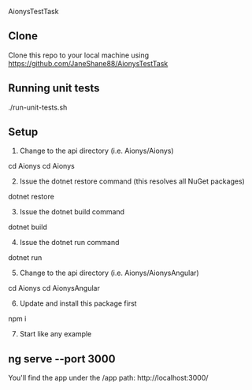 AionysTestTask


Clone
-----------------------------------------------------------------------------------------
Clone this repo to your local machine using https://github.com/JaneShane88/AionysTestTask

Running unit tests
-----------------------------------------------------------------------------------------
./run-unit-tests.sh

Setup
-----------------------------------------------------------------------------------------
1. Change to the api directory (i.e. Aionys/Aionys)

cd Aionys
cd Aionys

2. Issue the dotnet restore command (this resolves all NuGet packages)

dotnet restore

3. Issue the dotnet build command

dotnet build

4. Issue the dotnet run command

dotnet run

5. Change to the api directory (i.e. Aionys/AionysAngular)

cd Aionys
cd AionysAngular

6. Update and install this package first

npm i

7. Start like any example

ng serve --port 3000
-----------------------------------------------------------------------------------------
You'll find the app under the /app path: http://localhost:3000/
